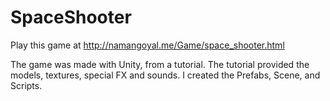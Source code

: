 # SpaceShooter

Play this game at http://namangoyal.me/Game/space_shooter.html

The game was made with Unity, from a tutorial. The tutorial provided the models, textures, special FX and sounds. I created the Prefabs, Scene, and Scripts.
